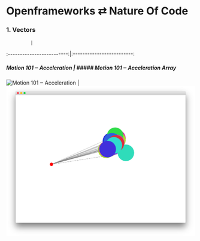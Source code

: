 # Openframeworks ⇄ Nature Of Code

### 1. Vectors


             |  
:-------------------------:|:-------------------------:
##### Motion 101 ‒ Acceleration | ##### Motion 101 ‒ Acceleration Array
![Motion 101 ‒
Acceleration](1-Vectors/1-10-motion101-acceleration/screenshot.png) | ![Motion 101 ‒ Acceleration Array](1-Vectors/1-10-motion101-acceleration-array/screenshot.png)
